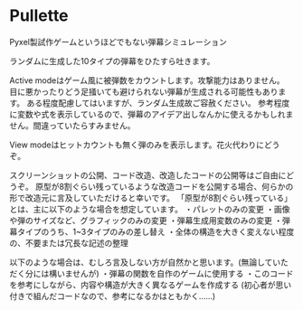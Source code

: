 # Pullette
Pyxel製試作ゲームというほどでもない弾幕シミュレーション

ランダムに生成した10タイプの弾幕をひたすら吐きます。

Active modeはゲーム風に被弾数をカウントします。攻撃能力はありません。
目に悪かったりどう足掻いても避けられない弾幕が生成される可能性もあります。
ある程度配慮してはいますが、ランダム生成故ご容赦ください。
参考程度に変数や式を表示しているので、弾幕のアイデア出しなんかに使えるかもしれません。間違っていたらすみません。

View modeはヒットカウントも無く弾のみを表示します。花火代わりにどうぞ。

スクリーンショットの公開、コード改造、改造したコードの公開等はご自由にどうぞ。
原型が8割ぐらい残っているような改造コードを公開する場合、何らかの形で改造元に言及していただけると幸いです。
「原型が8割ぐらい残っている」とは、主に以下のような場合を想定しています。
・パレットのみの変更
・画像や弾のサイズなど、グラフィックのみの変更
・弾幕生成用変数のみの変更
・弾幕タイプのうち、1~3タイプのみの差し替え
・全体の構造を大きく変えない程度の、不要または冗長な記述の整理

以下のような場合は、むしろ言及しない方が自然かと思います。(無論していただく分には構いませんが)
・弾幕の関数を自作のゲームに使用する
・このコードを参考にしながら、内容や構造が大きく異なるゲームを作成する
(初心者が思い付きで組んだコードなので、参考になるかはともかく……)
